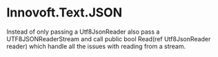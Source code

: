 # Innovoft.Text.JSON
Instead of only passing a Utf8JsonReader also pass a UTF8JSONReaderStream and call public bool Read(ref Utf8JsonReader reader) which handle all the issues with reading from a stream.
